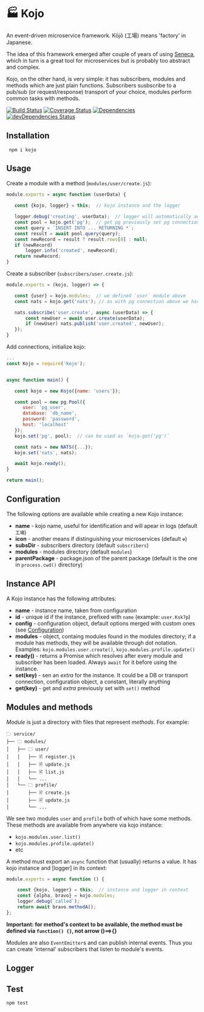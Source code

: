 🏭 Kojo
=======

An event-driven microservice framework. Kōjō (工場) means 'factory' in
Japanese.

The idea of this framework emerged after couple of years of using
[Seneca], which in turn is a great tool for microservices but is probably
too abstract and complex.

Kojo, on the other hand, is very simple: it has subscribers, modules and
methods which are just plain functions. Subscribers susbscribe to a
pub/sub (or request/response) transport of your choice, modules perform
common tasks with methods.

[![Build Status](https://travis-ci.org/yentsun/kojo.svg?branch=master)](https://travis-ci.org/yentsun/kojo)
[![Coverage Status](https://coveralls.io/repos/github/yentsun/kojo/badge.svg?branch=master)](https://coveralls.io/github/yentsun/kojo?branch=master)
[![Dependencies](https://david-dm.org/yentsun/kojo.svg)](https://david-dm.org/yentsun/kojo)
[![devDependencies Status](https://david-dm.org/yentsun/kojo/dev-status.svg)](https://david-dm.org/yentsun/kojo?type=dev)

Installation
------------

```
 npm i kojo
```


Usage
-----
 
Create a module with a method (`modules/user/create.js`):

 ```js
module.exports = async function (userData) {
    
    const {kojo, logger} = this;  // kojo instance and the logger

    logger.debug('creating', userData);  // logger will automatically add module and method name
    const pool = kojo.get('pg');  // get pg previously set pg connection
    const query = `INSERT INTO ... RETURNING *`;
    const result = await pool.query(query);
    const newRecord = result ? result.rows[0] : null;
    if (newRecord)
        logger.info('created', newRecord);
    return newRecord;
}
```


Create a subscriber (`subscribers/user.create.js`):

 ```js
module.exports = (kojo, logger) => {

    const {user} = kojo.modules;  // we defined `user` module above
    const nats = kojo.get('nats'); // as with pg connection above we have nats connection too

    nats.subscribe('user.create', async (userData) => {
        const newUser = await user.create(userData);
        if (newUser) nats.publish('user.created', newUser);
    });
}
```


Add connections, initialize kojo:

 ```js
 ...
const Kojo = require('kojo');


async function main() {

    const kojo = new Kojo({name: 'users'});

    const pool = new pg.Pool({
       user: 'pg_user',
       database: 'db_name',
       password: 'password',
       host: 'localhost'
    });
    kojo.set('pg', pool);  // can be used as `kojo.get('pg')`

    const nats = new NATS({...});
    kojo.set('nats', nats);

    await kojo.ready();
}

return main();

```


Configuration
-------------

The following options are available while creating a new Kojo instance:

- **name** - kojo name, useful for identification and will apear in
  logs (default `工場`)
- **icon** - another means if distinguishing your microservices
  (default `☢`)
- **subsDir** - subscribers directory (default `subscribers`)
- **modules** - modules directory (default `modules`)
- **parentPackage** - package.json of the parent package (default is the
  one in `process.cwd()` directory)


Instance API
------------

A Kojo instance has the following attributes:

- **name** - instance name, taken from configuration
- **id** - unique id if the instance, prefixed with `name` (example:
  `user.Ksk7p`)
- **config** - configuration object, default options merged with custom
  ones (see [Configuration](#configuration))
- **modules** - object, containg modules found in the modules directory;
  if a module has methods, they will be available through dot notation.
  Examples: `kojo.modules.user.create()`, `kojo.modules.profile.update()`
- **ready()** - returns a Promise which resolves after every module and
  subscriber has been loaded. Always `await` for it before using the
  instance.
- **set(key)** - sen an *extra* for the instance. It could be a DB
  or transport connection, configuration object, a constant, literally
  anything
- **get(key)** - get and *extra* previously set with `set()` method


Modules and methods
-------------------

*Module* is just a directory with files that represent *methods*. For
example:

```
🗀 service/
├── 🗀 modules/
│   ├── 🗀 user/
│   │   ├── 🖹 register.js
│   │   ├── 🖹 update.js
│   │   ├── 🖹 list.js
│   │   └── ...
│   └── 🗀 profile/
│       ├── 🖹 create.js
│       ├── 🖹 update.js
│       └── ...
```
We see two modules `user` and `profile` both of which have some methods.
These methods are available from anywhere via kojo instance:
- `kojo.modules.user.list()`
- `kojo.modules.profile.update()`
- etc

A method must export an `async` function that (usually) returns a value.
It has kojo instance and [logger] in its context:
```js
module.exports = async function () {

    const {kojo, logger} = this;  // instance and logger in context
    const {alpha, bravo} = kojo.modules;
    logger.debug(`called`);
    return await bravo.methodA();
};
```
**Important: for method's context to be available, the method must be
defined via `function() {}`, not arrow ()==>{}**

Modules are also `EventEmitter`s and can publish internal events. Thus
you can create 'internal' subscribers that listen to module's events.


Logger
------

Test
----

```
npm test
```

[Seneca]: http://senecajs.org/